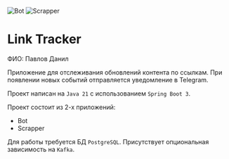 ![Bot](https://github.com/LZTD1/tinkoff_edu_2/actions/workflows/bot.yml/badge.svg)
![Scrapper](https://github.com/LZTD1/tinkoff_edu_2/actions/workflows/scrapper.yml/badge.svg)

# Link Tracker

ФИО: Павлов Данил

Приложение для отслеживания обновлений контента по ссылкам.
При появлении новых событий отправляется уведомление в Telegram.

Проект написан на `Java 21` с использованием `Spring Boot 3`.

Проект состоит из 2-х приложений:
* Bot
* Scrapper

Для работы требуется БД `PostgreSQL`. Присутствует опциональная зависимость на `Kafka`.
